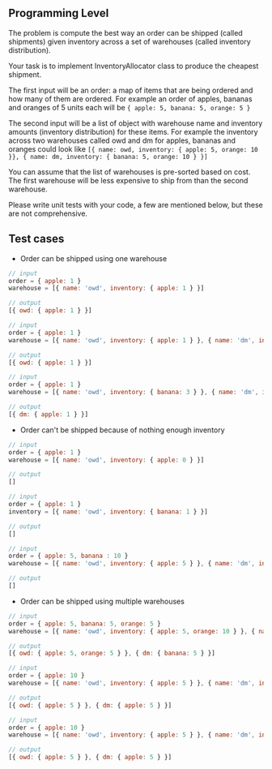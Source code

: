 ## Programming Level

The problem is compute the best way an order can be shipped (called shipments) given inventory across a set of warehouses (called inventory distribution).

Your task is to implement InventoryAllocator class to produce the cheapest shipment.

The first input will be an order: a map of items that are being ordered and how many of them are ordered. For example an order of apples, bananas and oranges of 5 units each will be `{ apple: 5, banana: 5, orange: 5 }`

The second input will be a list of object with warehouse name and inventory amounts (inventory distribution) for these items. For example the inventory across two warehouses called owd and dm for apples, bananas and oranges could look like `[{ name: owd, inventory: { apple: 5, orange: 10 }}, { name: dm, inventory: { banana: 5, orange: 10 } }]`

You can assume that the list of warehouses is pre-sorted based on cost. The first warehouse will be less expensive to ship from than the second warehouse.

Please write unit tests with your code, a few are mentioned below, but these are not comprehensive.

## Test cases

- Order can be shipped using one warehouse

```Javascript
// input
order = { apple: 1 }
warehouse = [{ name: 'owd', inventory: { apple: 1 } }]

// output
[{ owd: { apple: 1 } }]
```

```Javascript
// input
order = { apple: 1 }
warehouse = [{ name: 'owd', inventory: { apple: 1 } }, { name: 'dm', inventory: { apple: 10 }}, { name: 'third', inventory: { apple: 100 } }]

// output
[{ owd: { apple: 1 } }]
```

```Javascript
// input
order = { apple: 1 }
warehouse = [{ name: 'owd', inventory: { banana: 3 } }, { name: 'dm', inventory: { apple: 5, orange: 10 } }]

// output
[{ dm: { apple: 1 } }]

```

- Order can't be shipped because of nothing enough inventory

```Javascript
// input
order = { apple: 1 }
warehouse = [{ name: 'owd', inventory: { apple: 0 } }]

// output
[]
```

```Javascript
// input
order = { apple: 1 }
inventory = [{ name: 'owd', inventory: { banana: 1 } }]

// output
[]
```

```Javascript
// input
order = { apple: 5, banana : 10 }
warehouse = [{ name: 'owd', inventory: { apple: 5 } }, { name: 'dm', inventory: { apple: 5, banana: 5 } }]

// output
[]
```

- Order can be shipped using multiple warehouses

```Javascript
// input
order = { apple: 5, banana: 5, orange: 5 }
warehouse = [{ name: 'owd', inventory: { apple: 5, orange: 10 } }, { name: 'dm', inventory: { banana: 5, orange: 10 } } ]

// output
[{ owd: { apple: 5, orange: 5 } }, { dm: { banana: 5 } }]
```

```Javascript
// input
order = { apple: 10 }
warehouse = [{ name: 'owd', inventory: { apple: 5 } }, { name: 'dm', inventory: { apple: 5}}]

// output
[{ owd: { apple: 5 } }, { dm: { apple: 5 } }]
```

```Javascript
// input
order = { apple: 10 }
warehouse = [{ name: 'owd', inventory: { apple: 5 } }, { name: 'dm', inventory: { apple: 5, banana: 5 }}]

// output
[{ owd: { apple: 5 } }, { dm: { apple: 5 } }]
```
